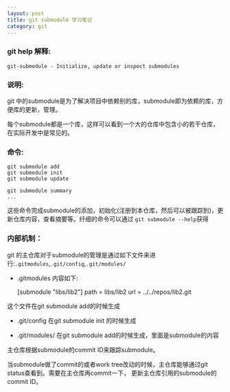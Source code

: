 ```yaml
---
layout: post
title: git submodule 学习笔记
category: git
---
```


### git help 解释:
    git-submodule - Initialize, update or inspect submodules

### 说明:

  git 中的submodule是为了解决项目中依赖别的库，submodule即为依赖的库，方便库的更新，管理。

  每个submodule都是一个库，这样可以看到一个大的仓库中包含小的若干仓库，在实际开发中是常见的。

### 命令:

    git submodule add 
    git submodule init
    git submodule update
    
    git submodule summary
    ...

  这些命令完成submodule的添加，初始化(注册到本仓库，然后可以被跟踪到)，更新仓库内容，查看摘要等。纤细的命令可以通过
`git submodule --help`获得

### 内部机制：
   git 的主仓库对于submodule的管理是通过如下文件来进行:`.gitmodules`,`.git/config`,`.git/modules/`

  * .gitmodules 内容如下:   

    [submodule "libs/lib2"]
            path = libs/lib2
            url = ../../repos/lib2.git

   这个文件在git submodule add的时候生成

  * .git/config 在git submodule init 的时候生成

  * .git/modules/ 在git submodule add的时候生成，里面是submodule的内容

  主仓库根据submodule的commit ID来跟踪submodule。

  当submodule做了commit的或者work tree改动的时候，主仓库能够通过git status查看到。需要在主仓库再commit一下，
更新主仓库引用的submodule的 commit ID。

